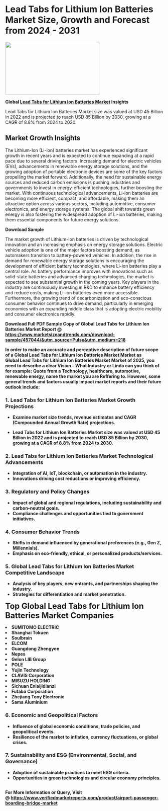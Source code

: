 <H1>Lead Tabs for Lithium Ion Batteries Market Size, Growth and Forecast from 2024 - 2031</H1><img class="aligncenter size-medium wp-image-584254" src="https://thirdeyenews.in/wp-content/uploads/2024/09/Global-Market-Research-300x168.jpeg" alt="" width="300" height="168" /><p><strong>Global&nbsp;<a href="https://www.marketsizeandtrends.com/download-sample/457044/&amp;utm_source=Pulse&amp;utm_medium=218">Lead Tabs for Lithium Ion Batteries Market</a> Insights</strong></p><p>Lead Tabs for Lithium Ion Batteries Market size was valued at USD 45 Billion in 2022 and is projected to reach USD 85 Billion by 2030, growing at a CAGR of 8.8% from 2024 to 2030.</p><p><h2>Market Growth Insights</h2> <p>The Lithium-Ion (Li-ion) batteries market has experienced significant growth in recent years and is expected to continue expanding at a rapid pace due to several driving factors. Increasing demand for electric vehicles (EVs), advancements in renewable energy storage solutions, and the growing adoption of portable electronic devices are some of the key factors propelling the market forward. Additionally, the need for sustainable energy sources and reduced carbon emissions is pushing industries and governments to invest in energy-efficient technologies, further boosting the market. With continuous technological advancements, Li-ion batteries are becoming more efficient, compact, and affordable, making them an attractive option across various sectors, including automotive, consumer electronics, and energy storage systems. The global shift towards green energy is also fostering the widespread adoption of Li-ion batteries, making them essential components for future energy solutions.</p> <p><strong>Download Sample</strong></p> <p>The market growth of Lithium-Ion batteries is driven by technological innovation and an increasing emphasis on energy storage solutions. Electric vehicle adoption is one of the major factors boosting demand, as automakers transition to battery-powered vehicles. In addition, the rise in demand for renewable energy storage solutions is encouraging the development of efficient battery technologies, where Li-ion batteries play a central role. As battery performance improves with innovations such as solid-state batteries and advanced charging technologies, the market is expected to see substantial growth in the coming years. Key players in the industry are continuously investing in R&D to enhance battery efficiency and reduce costs, making Li-ion batteries even more accessible. Furthermore, the growing trend of decarbonization and eco-conscious consumer behavior continues to drive demand, particularly in emerging economies with an expanding middle class that is adopting electric mobility and consumer electronics rapidly.</p> <p><strong></p><p><span class=""><strong>Download Full PDF Sample Copy of Global Lead Tabs for Lithium Ion Batteries Market Report</strong> @ <a href="https://www.marketsizeandtrends.com/download-sample/457044/&amp;utm_source=Pulse&amp;utm_medium=218" target="_blank">https://www.marketsizeandtrends.com/download-sample/457044/&amp;utm_source=Pulse&amp;utm_medium=218</a></span></p><p>In order to make an accurate and perceptive description of future scope of a Global&nbsp;Lead Tabs for Lithium Ion Batteries Market Market as Global&nbsp;Lead Tabs for Lithium Ion Batteries Market Market of 2025, you need to describe a clear Vision &ndash; What Industry or Linda can you think of for example: Quote from a Technology, healthcare, automotive, renewable energy, name the market you are Reffering to. However, some general trends and factors usually impact market reports and their future outlook include:</p><h3>1.&nbsp;<strong>Lead Tabs for Lithium Ion Batteries Market Growth Projections</strong></h3><ul><li>Examine market size trends, revenue estimates and CAGR (Compounded Annual Growth Rate) projections.</li><li><p>Lead Tabs for Lithium Ion Batteries Market size was valued at USD 45 Billion in 2022 and is projected to reach USD 85 Billion by 2030, growing at a CAGR of 8.8% from 2024 to 2030.</p></li></ul><h3>2.&nbsp;<strong>Lead Tabs for Lithium Ion Batteries Market Technological Advancements</strong></h3><ul><li>Integration of AI, IoT, blockchain, or automation in the industry.</li><li>Innovations driving cost reductions or improving efficiency.</li></ul><h3>3.&nbsp;<strong>Regulatory and Policy Changes</strong></h3><ul><li>Impact of global and regional regulations, including sustainability and carbon-neutral goals.</li><li>Compliance challenges and opportunities tied to government initiatives.</li></ul><h3>4.&nbsp;<strong>Consumer Behavior Trends</strong></h3><ul><li>Shifts in demand influenced by generational preferences (e.g., Gen Z, Millennials).</li><li>Emphasis on eco-friendly, ethical, or personalized products/services.</li></ul><h3>5.&nbsp;<strong>Global Lead Tabs for Lithium Ion Batteries Market Competitive Landscape</strong></h3><ul><li>Analysis of key players, new entrants, and partnerships shaping the industry.</li><li>Strategies for differentiation and market penetration.</li></ul><p data-pm-slice="1 1 []"><span style="color: inherit; font-family: inherit; font-size: 25px;">Top Global Lead Tabs for Lithium Ion Batteries Market Companies</span></p><div class="" data-test-id=""><p><li>SUMITOMO ELECTRIC</li><li> Shanghai Tokuen</li><li> Soulbrain</li><li> ELCOM</li><li> Guangdong Zhengyee</li><li> Nepes</li><li> Gelon LIB Group</li><li> POLE</li><li> Yujin Technology</li><li> CLAVIS Corporation</li><li> MISUZU HOLDING</li><li> Sichuan Enlaijidianzi</li><li> Futaba Corporation</li><li> Zhejiang Tony Electronic</li><li> Sama Aluminium</li></p></div><h3>6.&nbsp;<strong>Economic and Geopolitical Factors</strong></h3><ul><li>Influence of global economic conditions, trade policies, and geopolitical events.</li><li>Resilience of the market to inflation, currency fluctuations, or global crises.</li></ul><h3>7.&nbsp;<strong>Sustainability and ESG (Environmental, Social, and Governance)</strong></h3><ul><li>Adoption of sustainable practices to meet ESG criteria.</li><li>Opportunities in green technologies and circular economy principles.</li></ul><h2><strong style="font-size: 14px;">For More Information or Query, Visit @&nbsp;</strong><a style="background-color: #ffffff; font-size: 14px;" href="https://www.marketsizeandtrends.com/report/lead-tabs-for-lithium-ion-batteries-market/" target="_blank">https://www.verifiedmarketreports.com/product/airport-passenger-boarding-bridge-market</a></h2>
